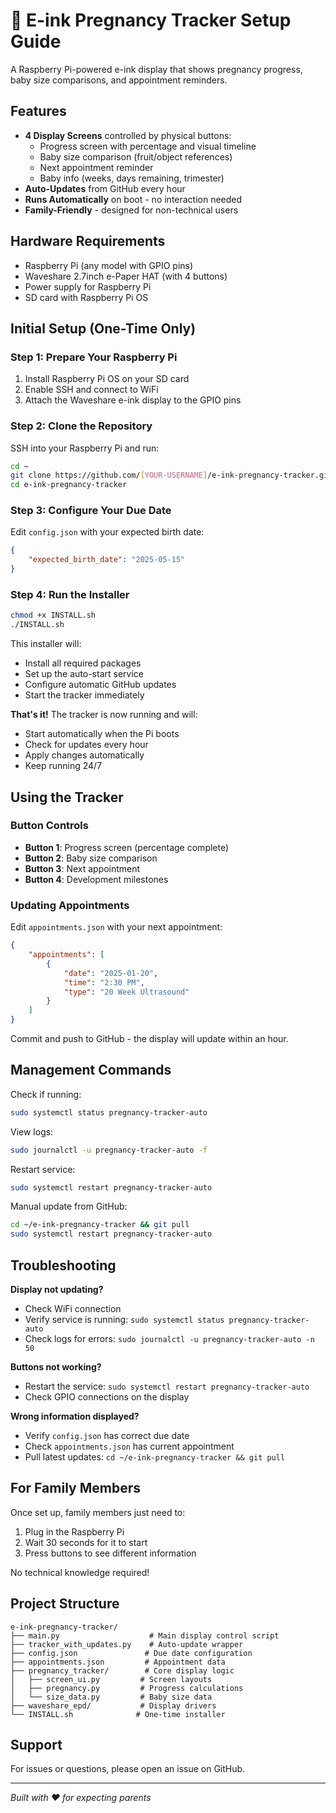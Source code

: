 # 🍼 E-ink Pregnancy Tracker Setup Guide

A Raspberry Pi-powered e-ink display that shows pregnancy progress, baby size comparisons, and appointment reminders.

## Features

- **4 Display Screens** controlled by physical buttons:
  - Progress screen with percentage and visual timeline
  - Baby size comparison (fruit/object references)
  - Next appointment reminder
  - Baby info (weeks, days remaining, trimester)
- **Auto-Updates** from GitHub every hour
- **Runs Automatically** on boot - no interaction needed
- **Family-Friendly** - designed for non-technical users

## Hardware Requirements

- Raspberry Pi (any model with GPIO pins)
- Waveshare 2.7inch e-Paper HAT (with 4 buttons)
- Power supply for Raspberry Pi
- SD card with Raspberry Pi OS

## Initial Setup (One-Time Only)

### Step 1: Prepare Your Raspberry Pi

1. Install Raspberry Pi OS on your SD card
2. Enable SSH and connect to WiFi
3. Attach the Waveshare e-ink display to the GPIO pins

### Step 2: Clone the Repository

SSH into your Raspberry Pi and run:

```bash
cd ~
git clone https://github.com/[YOUR-USERNAME]/e-ink-pregnancy-tracker.git
cd e-ink-pregnancy-tracker
```

### Step 3: Configure Your Due Date

Edit `config.json` with your expected birth date:

```json
{
    "expected_birth_date": "2025-05-15"
}
```

### Step 4: Run the Installer

```bash
chmod +x INSTALL.sh
./INSTALL.sh
```

This installer will:
- Install all required packages
- Set up the auto-start service
- Configure automatic GitHub updates
- Start the tracker immediately

**That's it!** The tracker is now running and will:
- Start automatically when the Pi boots
- Check for updates every hour
- Apply changes automatically
- Keep running 24/7

## Using the Tracker

### Button Controls

- **Button 1**: Progress screen (percentage complete)
- **Button 2**: Baby size comparison 
- **Button 3**: Next appointment
- **Button 4**: Development milestones

### Updating Appointments

Edit `appointments.json` with your next appointment:

```json
{
    "appointments": [
        {
            "date": "2025-01-20",
            "time": "2:30 PM",
            "type": "20 Week Ultrasound"
        }
    ]
}
```

Commit and push to GitHub - the display will update within an hour.

## Management Commands

Check if running:
```bash
sudo systemctl status pregnancy-tracker-auto
```

View logs:
```bash
sudo journalctl -u pregnancy-tracker-auto -f
```

Restart service:
```bash
sudo systemctl restart pregnancy-tracker-auto
```

Manual update from GitHub:
```bash
cd ~/e-ink-pregnancy-tracker && git pull
sudo systemctl restart pregnancy-tracker-auto
```

## Troubleshooting

**Display not updating?**
- Check WiFi connection
- Verify service is running: `sudo systemctl status pregnancy-tracker-auto`
- Check logs for errors: `sudo journalctl -u pregnancy-tracker-auto -n 50`

**Buttons not working?**
- Restart the service: `sudo systemctl restart pregnancy-tracker-auto`
- Check GPIO connections on the display

**Wrong information displayed?**
- Verify `config.json` has correct due date
- Check `appointments.json` has current appointment
- Pull latest updates: `cd ~/e-ink-pregnancy-tracker && git pull`

## For Family Members

Once set up, family members just need to:
1. Plug in the Raspberry Pi
2. Wait 30 seconds for it to start
3. Press buttons to see different information

No technical knowledge required!

## Project Structure

```
e-ink-pregnancy-tracker/
├── main.py                    # Main display control script
├── tracker_with_updates.py    # Auto-update wrapper
├── config.json               # Due date configuration
├── appointments.json         # Appointment data
├── pregnancy_tracker/        # Core display logic
│   ├── screen_ui.py         # Screen layouts
│   ├── pregnancy.py         # Progress calculations
│   └── size_data.py         # Baby size data
├── waveshare_epd/           # Display drivers
└── INSTALL.sh              # One-time installer
```

## Support

For issues or questions, please open an issue on GitHub.

---

*Built with ❤️ for expecting parents*